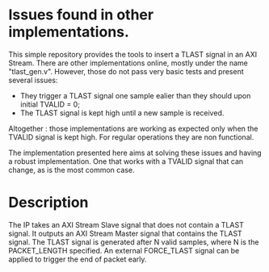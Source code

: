 # Issues found in other implementations.
This simple repository provides the tools to insert a TLAST signal in an AXI Stream.
There are other implementations online, mostly under the name "tlast_gen.v".
However, those do not pass very basic tests and present several issues:
- They trigger a TLAST signal one sample ealier than they should upon initial TVALID = 0;
- The TLAST signal is kept high until a new sample is received.

Altogether : those implementations are working as expected only when the TVALID signal is kept high.
For regular operations they are non functional.

The implementation presented here aims at solving these issues and having a robust implementation.
One that works with a TVALID signal that can change, as is the most common case.

# Description
The IP takes an AXI Stream Slave signal that does not contain a TLAST signal.
It outputs an AXI Stream Master signal that contains the TLAST signal.
The TLAST signal is generated after N valid samples, where N is the PACKET_LENGTH specified.
An external FORCE_TLAST signal can be applied to trigger the end of packet early.
